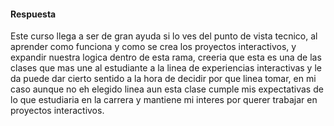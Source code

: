 #### Respuesta

Este curso llega a ser de gran ayuda si lo ves del punto de vista tecnico, al aprender como funciona y como se crea los proyectos interactivos, y expandir nuestra logica dentro de esta rama, creeria que esta es una de las clases que mas une al estudiante a la linea de experiencias interactivas y le da puede dar cierto sentido a la hora de decidir por que linea tomar, en mi caso aunque no eh elegido linea aun esta clase cumple mis expectativas de lo que estudiaria en la carrera y mantiene mi interes por querer trabajar en proyectos interactivos.
